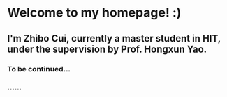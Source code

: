 # Welcome to my homepage! :)

## I'm Zhibo Cui, currently a master student in HIT, under the supervision by Prof. Hongxun Yao.

### To be continued...

### ......
